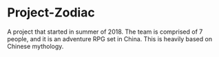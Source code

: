 # Project-Zodiac
A project that started in summer of 2018. The team is comprised of 7 people, and it is an adventure RPG set in China. This is heavily based on Chinese mythology. 
